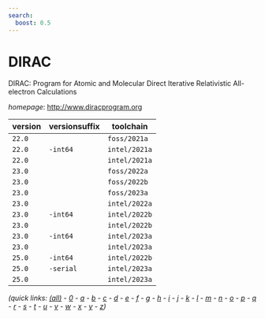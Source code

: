 ```yaml
---
search:
  boost: 0.5
---
```

# DIRAC

DIRAC: Program for Atomic and Molecular Direct Iterative Relativistic All-electron Calculations

*homepage*: <http://www.diracprogram.org>

version | versionsuffix | toolchain
--------|---------------|----------
``22.0`` |  | ``foss/2021a``
``22.0`` | ``-int64`` | ``intel/2021a``
``22.0`` |  | ``intel/2021a``
``23.0`` |  | ``foss/2022a``
``23.0`` |  | ``foss/2022b``
``23.0`` |  | ``foss/2023a``
``23.0`` |  | ``intel/2022a``
``23.0`` | ``-int64`` | ``intel/2022b``
``23.0`` |  | ``intel/2022b``
``23.0`` | ``-int64`` | ``intel/2023a``
``23.0`` |  | ``intel/2023a``
``25.0`` | ``-int64`` | ``intel/2022b``
``25.0`` | ``-serial`` | ``intel/2023a``
``25.0`` |  | ``intel/2023a``


*(quick links: [(all)](../index.md) - [0](../0/index.md) - [a](../a/index.md) - [b](../b/index.md) - [c](../c/index.md) - [d](../d/index.md) - [e](../e/index.md) - [f](../f/index.md) - [g](../g/index.md) - [h](../h/index.md) - [i](../i/index.md) - [j](../j/index.md) - [k](../k/index.md) - [l](../l/index.md) - [m](../m/index.md) - [n](../n/index.md) - [o](../o/index.md) - [p](../p/index.md) - [q](../q/index.md) - [r](../r/index.md) - [s](../s/index.md) - [t](../t/index.md) - [u](../u/index.md) - [v](../v/index.md) - [w](../w/index.md) - [x](../x/index.md) - [y](../y/index.md) - [z](../z/index.md))*

